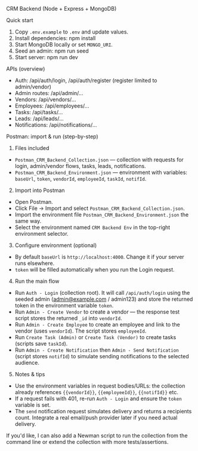 
CRM Backend (Node + Express + MongoDB)

Quick start

1. Copy `.env.example` to `.env` and update values.
2. Install dependencies: npm install
3. Start MongoDB locally or set `MONGO_URI`.
4. Seed an admin: npm run seed
5. Start server: npm run dev

APIs (overview)

- Auth: /api/auth/login, /api/auth/register (register limited to admin/vendor)
- Admin routes: /api/admin/...
- Vendors: /api/vendors/...
- Employees: /api/employees/...
- Tasks: /api/tasks/...
- Leads: /api/leads/...
- Notifications: /api/notifications/...

Postman: import & run (step-by-step)

1) Files included

- `Postman_CRM_Backend_Collection.json` — collection with requests for login, admin/vendor flows, tasks, leads, notifications.
- `Postman_CRM_Backend_Environment.json` — environment with variables: `baseUrl`, `token`, `vendorId`, `employeeId`, `taskId`, `notifId`.

2) Import into Postman

- Open Postman.
- Click File → Import and select `Postman_CRM_Backend_Collection.json`.
- Import the environment file `Postman_CRM_Backend_Environment.json` the same way.
- Select the environment named `CRM Backend Env` in the top-right environment selector.

3) Configure environment (optional)

- By default `baseUrl` is `http://localhost:4000`. Change it if your server runs elsewhere.
- `token` will be filled automatically when you run the Login request.

4) Run the main flow

- Run `Auth - Login` (collection root). It will call `/api/auth/login` using the seeded admin (admin@example.com / admin123) and store the returned token in the environment variable `token`.
- Run `Admin - Create Vendor` to create a vendor — the response test script stores the returned `_id` into `vendorId`.
- Run `Admin - Create Employee` to create an employee and link to the vendor (uses `vendorId`). The script stores `employeeId`.
- Run `Create Task (Admin)` or `Create Task (Vendor)` to create tasks (scripts save `taskId`).
- Run `Admin - Create Notification` then `Admin - Send Notification` (script stores `notifId`) to simulate sending notifications to the selected audience.

5) Notes & tips

- Use the environment variables in request bodies/URLs: the collection already references `{{vendorId}}`, `{{employeeId}}`, `{{notifId}}` etc.
- If a request fails with 401, re-run `Auth - Login` and ensure the `token` variable is set.
- The `send` notification request simulates delivery and returns a recipients count. Integrate a real email/push provider later if you need actual delivery.

If you'd like, I can also add a Newman script to run the collection from the command line or extend the collection with more tests/assertions.
